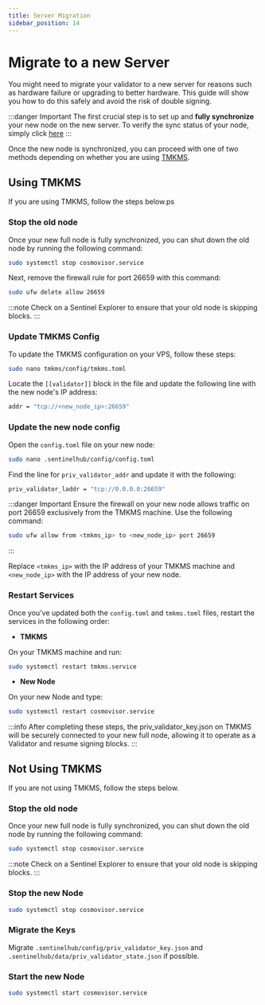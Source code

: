 ```yaml
---
title: Server Migration
sidebar_position: 14
---
```


# Migrate to a new Server

You might need to migrate your validator to a new server for reasons such as hardware failure or upgrading to better hardware. This guide will show you how to do this safely and avoid the risk of double signing.

:::danger Important
The first crucial step is to set up and **fully synchronize** your new node on the new server. To verify the sync status of your node, simply click [here](/validator-setup/node-run#check-sync-status)
:::

Once the new node is synchronized, you can proceed with one of two methods depending on whether you are using [TMKMS](/validator-setup/category/tmkms-setup).


## Using TMKMS

If you are using TMKMS, follow the steps below.ps

### Stop the old node

Once your new full node is fully synchronized, you can shut down the old node by running the following command:

```bash
sudo systemctl stop cosmovisor.service
```

Next, remove the firewall rule for port 26659 with this command:

```bash
sudo ufw delete allow 26659
```

:::note
Check on a Sentinel Explorer to ensure that your old node is skipping blocks.
:::


### Update TMKMS Config

To update the TMKMS configuration on your VPS, follow these steps:

```bash
sudo nano tmkms/config/tmkms.toml
```

Locate the `[[validator]]` block in the file and update the following line with the new node's IP address:

```bash
addr = "tcp://<new_node_ip>:26659"
```


### Update the new node config

Open the `config.toml` file on your new node:

```bash
sudo nano .sentinelhub/config/config.toml
```

Find the line for `priv_validator_addr` and update it with the following:

```bash
priv_validator_laddr = "tcp://0.0.0.0:26659"
```

:::danger Important
Ensure the firewall on your new node allows traffic on port 26659 exclusively from the TMKMS machine. Use the following command:

```bash
sudo ufw allow from <tmkms_ip> to <new_node_ip> port 26659
```
:::

Replace `<tmkms_ip>` with the IP address of your TMKMS machine and `<new_node_ip>` with the IP address of your new node.


### Restart Services

Once you've updated both the `config.toml` and `tmkms.toml` files, restart the services in the following order:

- **TMKMS**

On your TMKMS machine and run:

```bash
sudo systemctl restart tmkms.service
```

- **New Node**

On your new Node and type:

```bash
sudo systemctl restart cosmovisor.service
```

:::info
After completing these steps, the priv_validator_key.json on TMKMS will be securely connected to your new full node, allowing it to operate as a Validator and resume signing blocks.
:::


## Not Using TMKMS

If you are not using TMKMS, follow the steps below.

### Stop the old node

Once your new full node is fully synchronized, you can shut down the old node by running the following command:

```bash
sudo systemctl stop cosmovisor.service
```

:::note
Check on a Sentinel Explorer to ensure that your old node is skipping blocks.
:::

### Stop the new Node

```bash
sudo systemctl stop cosmovisor.service
```

### Migrate the Keys

Migrate `.sentinelhub/config/priv_validator_key.json` and `.sentinelhub/data/priv_validator_state.json` if possible.

### Start the new Node

```bash
sudo systemctl start cosmovisor.service
```
